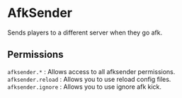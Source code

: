 # AfkSender

Sends players to a different server when they go afk.

## Permissions
``afksender.*`` : Allows access to all afksender permissions.  
``afksender.reload`` : Allows you to use reload config files.  
``afksender.ignore`` : Allows you to use ignore afk kick.  
